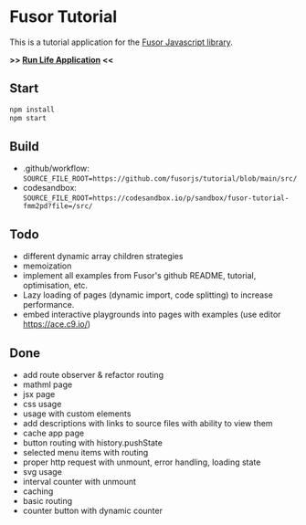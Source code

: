 # Fusor Tutorial

This is a tutorial application for the [Fusor Javascript library](https://github.com/fusorjs/dom#readme).

**>> [Run Life Application](https://fusorjs.github.io/tutorial/) <<**

<!-- **[Codesandbox Playground](https://codesandbox.io/p/sandbox/fusor-tutorial-fmm2pd)** -->

## Start

```sh
npm install
npm start
```

## Build

- .github/workflow: `SOURCE_FILE_ROOT=https://github.com/fusorjs/tutorial/blob/main/src/`
- codesandbox: `SOURCE_FILE_ROOT=https://codesandbox.io/p/sandbox/fusor-tutorial-fmm2pd?file=/src/`

## Todo

- different dynamic array children strategies
- memoization
- implement all examples from Fusor's github README, tutorial, optimisation, etc.
- Lazy loading of pages (dynamic import, code splitting) to increase performance.
- embed interactive playgrounds into pages with examples (use editor <https://ace.c9.io/>)

## Done

- add route observer & refactor routing
- mathml page
- jsx page
- css usage
- usage with custom elements
- add descriptions with links to source files with ability to view them
- cache app page
- button routing with history.pushState
- selected menu items with routing
- proper http request with unmount, error handling, loading state
- svg usage
- interval counter with unmount
- caching
- basic routing
- counter button with dynamic counter
